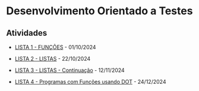 # Desenvolvimento Orientado a Testes

## Atividades
* [LISTA 1 - FUNÇÕES](/terceiro-periodo/dot/lista_de_funcoes/) - 01/10/2024

* [LISTA 2 - LISTAS](/terceiro-periodo/dot/lista_de_listas/) - 22/10/2024

* [LISTA 3 - LISTAS - Continuação](/terceiro-periodo/dot/lista-3/) - 12/11/2024

* [LISTA 4 - Programas com Funções usando DOT](/terceiro-periodo/dot/lista-4/) - 24/12/2024